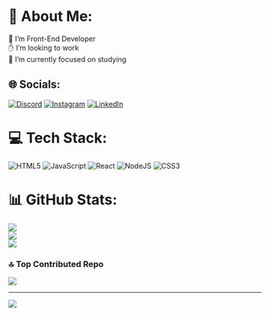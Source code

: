 # 💫 About Me:
🔭 I’m Front-End Developer<br> ✋ I’m looking to work  <br> 🚀 I’m currently focused on studying<br>


## 🌐 Socials:
[![Discord](https://img.shields.io/badge/Discord-%237289DA.svg?logo=discord&logoColor=white)](https://discord.gg/lucassantosdl#9678) [![Instagram](https://img.shields.io/badge/Instagram-%23E4405F.svg?logo=Instagram&logoColor=white)](https://instagram.com/lucassantosdl) [![LinkedIn](https://img.shields.io/badge/LinkedIn-%230077B5.svg?logo=linkedin&logoColor=white)](https://linkedin.com/in/https://www.linkedin.com/in/lucassantosdl/) 

# 💻 Tech Stack:
![HTML5](https://img.shields.io/badge/html5-%23E34F26.svg?style=for-the-badge&logo=html5&logoColor=white) ![JavaScript](https://img.shields.io/badge/javascript-%23323330.svg?style=for-the-badge&logo=javascript&logoColor=%23F7DF1E) ![React](https://img.shields.io/badge/react-%2320232a.svg?style=for-the-badge&logo=react&logoColor=%2361DAFB) ![NodeJS](https://img.shields.io/badge/node.js-6DA55F?style=for-the-badge&logo=node.js&logoColor=white) ![CSS3](https://img.shields.io/badge/css3-%231572B6.svg?style=for-the-badge&logo=css3&logoColor=white)
# 📊 GitHub Stats:
![](https://github-readme-stats.vercel.app/api?username=lucassantosdl&theme=tokyonight&hide_border=true&include_all_commits=false&count_private=false)<br/>
![](https://github-readme-streak-stats.herokuapp.com/?user=lucassantosdl&theme=tokyonight&hide_border=true)<br/>
![](https://github-readme-stats.vercel.app/api/top-langs/?username=lucassantosdl&theme=tokyonight&hide_border=true&include_all_commits=false&count_private=false&layout=compact)

### 🔝 Top Contributed Repo
![](https://github-contributor-stats.vercel.app/api?username=lucassantosdl&limit=5&theme=tokyonight&combine_all_yearly_contributions=true)

---
[![](https://visitcount.itsvg.in/api?id=lucassantosdl&icon=5&color=6)](https://visitcount.itsvg.in)

<!-- Proudly created with GPRM ( https://gprm.itsvg.in ) -->
